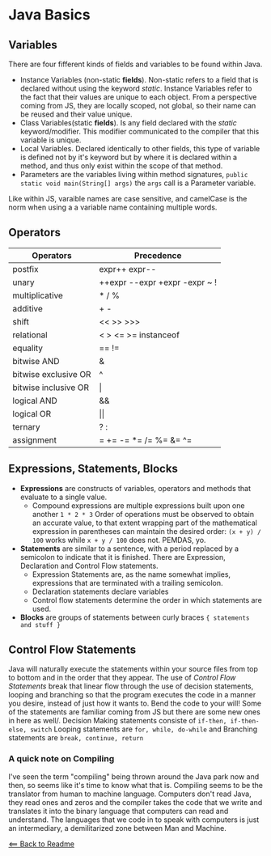 # Java Basics

## Variables

There are four fifferent kinds of fields and variables to be found within Java.

* Instance Variables (non-static **fields**). Non-static refers to a field that is declared without using the keyword *static*. Instance Variables refer to the fact that their values are unique to each object. From a perspective coming from JS, they are locally scoped, not global, so their name can be reused and their value unique.
* Class Variables(static **fields**). Is any field declared with the *static* keyword/modifier. This modifier communicated to the compiler that this variable is unique.
* Local Variables. Declared identically to other fields, this type of variable is defined not by it's keyword but by where it is declared within a method, and thus only exist within the scope of that method.
* Parameters are the variables living within method signatures, `public static void main(String[] args)` the `args` call is a Parameter variable.

Like within JS, varaible names are case sensitive, and camelCase is the norm when using a a variable name containing multiple words.

## Operators

Operators | Precedence
--|--
postfix | expr++ expr--
unary | ++expr --expr +expr -expr ~ !
multiplicative | * / %
additive | + -
shift | << >> >>>
relational | < > <= >= instanceof
equality | == !=
bitwise AND | &
bitwise exclusive OR | ^
bitwise inclusive OR | \|
logical AND | &&
logical OR | \|\|
ternary | ? :
assignment | = += -= *= /= %= &= ^= |= <<= >>= >>>=

## Expressions, Statements, Blocks

* **Expressions** are constructs of variables, operators and methods that evaluate to a single value.
  * Compound expressions are multiple expressions built upon one another `1 * 2 * 3` Order of operations must be observed to obtain an accurate value, to that extent wrapping part of the mathematical expression in parentheses can maintain the desired order: `(x + y) / 100` works while `x + y / 100` does not. PEMDAS, yo.
* **Statements** are similar to a sentence, with a period replaced by a semicolon to indicate that it is finished. There are Expression, Declaration and Control Flow statements.
  * Expression Statements are, as the name somewhat implies, expressions that are terminated with a trailing semicolon.
  * Declaration statements declare variables
  * Control flow statements determine the order in which statements are used.
* **Blocks** are groups of statements between curly braces `{ statements and stuff }`

## Control Flow Statements

Java will naturally execute the statements within your source files from top to bottom and in the order that they appear. The use of *Control Flow Statements* break that linear flow through the use of decision statements, looping and branching so that the program executes the code in a manner you desire, instead of just how it wants to. Bend the code to your will! Some of the statements are familiar coming from JS but there are some new ones in here as well/. Decision Making statements consiste of `if-then, if-then-else, switch` Looping statements are `for, while, do-while` and Branching statements are `break, continue, return`

### A quick note on Compiling

I've seen the term "compiling" being thrown around the Java park now and then, so seems like it's time to know what that is. Compiling seems to be the translator from human to machine language. Computers don't read Java, they read ones and zeros and the compiler takes the code that we write and translates it into the binary language that computers can read and understand. The languages that we code in to speak with computers is just an intermediary, a demilitarized zone between Man and Machine.

[<== Back to Readme](README.md)
